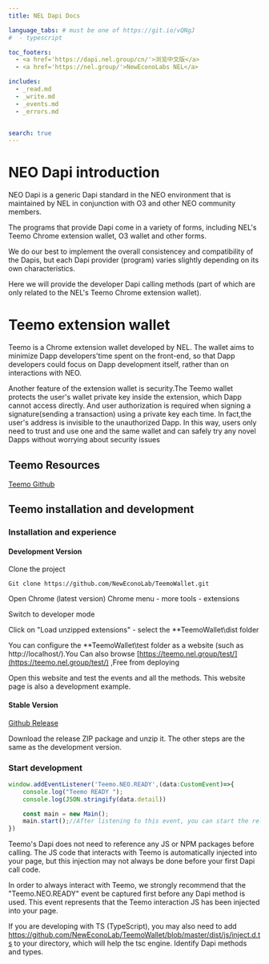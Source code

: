 ```yaml
---
title: NEL Dapi Docs

language_tabs: # must be one of https://git.io/vQNgJ
#  - typescript

toc_footers:
  - <a href='https://dapi.nel.group/cn/'>浏览中文版</a>
  - <a href='https://nel.group/'>NewEconoLabs NEL</a>

includes:
  - _read.md
  - _write.md
  - _events.md
  - _errors.md


search: true
---
```


# NEO Dapi introduction

NEO Dapi is a generic Dapi standard in the NEO environment that is maintained by NEL in conjunction with O3 and other NEO community members.

The programs that provide Dapi come in a variety of forms, including NEL's Teemo Chrome extension wallet, O3 wallet and other forms.

We do our best to implement the overall consistencey and compatibility of the Dapis, but each Dapi provider (program) varies slightly depending on its own characteristics.

Here we will provide the developer Dapi calling methods (part of which are only related to the NEL's Teemo Chrome extension wallet).

# Teemo extension wallet

Teemo is a Chrome extension wallet developed by NEL. The wallet aims to minimize Dapp developers'time spent  on the front-end, so that Dapp developers could focus on Dapp development itself, rather than on interactions with NEO.

Another feature of the extension wallet is security.The Teemo wallet protects the user's wallet private key inside the extension, which Dapp cannot access directly. And user authorization is required when signing a signature(sending a transaction) using a private key each time. In fact,the user's address is invisible to the unauthorized Dapp. In this way, users only need to trust and use one and the same wallet and can safely try any novel Dapps without worrying about security issues 

## Teemo Resources
[Teemo Github](https://github.com/NewEconoLab/TeemoWallet)


## Teemo installation and development

### Installation and experience

#### Development Version
Clone the project

```
Git clone https://github.com/NewEconoLab/TeemoWallet.git
```
Open Chrome (latest version)
Chrome menu - more tools - extensions

Switch to developer mode

Click on "Load unzipped extensions" - select the **TeemoWallet\dist folder

You can configure the **TeemoWallet\test folder as a website (such as http://localhost/).You Can also browse [https://teemo.nel.group/test/](https://teemo.nel.group/test/) ,Free from deploying

Open this website and test the events and all the methods. This website page is also a development example.

#### Stable Version

[Github Release](https://github.com/NewEconoLab/TeemoWallet/releases)

Download the release ZIP package and unzip it. The other steps are the same as the development version.

### Start development

```typescript
window.addEventListener('Teemo.NEO.READY',(data:CustomEvent)=>{
    console.log("Teemo READY ");
    console.log(JSON.stringify(data.detail))

    const main = new Main();
    main.start();//After listening to this event, you can start the related method call of the plugin.
})
```

Teemo's Dapi does not need to reference any JS or NPM packages before calling. The JS code that interacts with Teemo is automatically injected into your page, but this injection may not always be done before your first Dapi call code.

In order to always interact with Teemo, we strongly recommend that the "Teemo.NEO.READY" event be captured first before any Dapi method is used. This event represents that the Teemo interaction JS has been injected into your page.

If you are developing with TS (TypeScript), you may also need to add https://github.com/NewEconoLab/TeemoWallet/blob/master/dist/js/inject.d.ts to your directory, which will help the tsc engine. Identify Dapi methods and types.